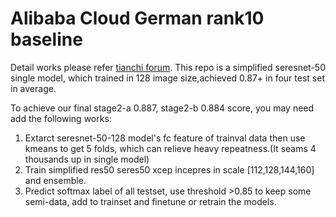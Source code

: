 # Alibaba Cloud German rank10 baseline
  Detail works please refer [tianchi forum](https://tianchi.aliyun.com/forum/postDetail?spm=5176.12282027.0.0.53981580RCjNVb&postId=46819).
  This repo is a simplified seresnet-50 single model,
  which trained in 128 image size,achieved 0.87+ in four
  test set in average.
  
  To achieve our final stage2-a 0.887, stage2-b 0.884 score,
  you may need   add the following works:
  1. Extarct seresnet-50-128 model's fc feature of trainval data
     then use kmeans to get 5 folds, which can relieve heavy 
     repeatness.(It seams 4 thousands up in single model)
  2. Train simplified res50 seres50 xcep incepres in scale [112,128,144,160]
      and ensemble.
  3. Predict softmax label of all testset, use threshold >0.85 to keep
     some semi-data, add to trainset and finetune or retrain the models.
     
